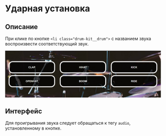 # Ударная установка

## Описание

При клике по кнопке `<li class="drum-kit__drum">` с названием звука воспроизвести соответствующий звук.

![Ударная установка](drum-machine.png)

## Интерфейс

Для проигрывания звука следует обращаться к тегу `audio`, установленному в кнопке.